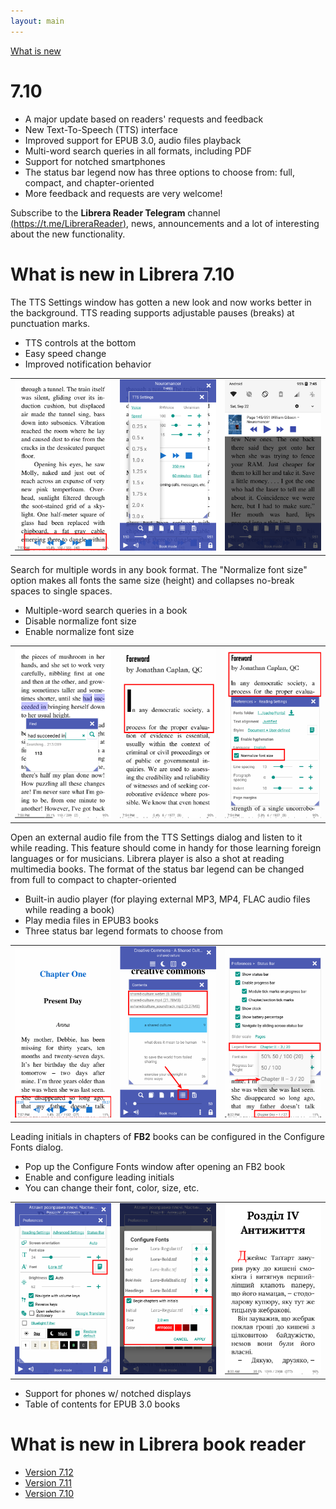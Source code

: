```yaml
---
layout: main
---
```

[What is new](/wiki/what-is-new)

# 7.10

* A major update based on readers' requests and feedback
* New Text-To-Speech (TTS) interface
* Improved support for EPUB 3.0, audio files playback
* Multi-word search queries in all formats, including PDF
* Support for notched smartphones
* The status bar legend now has three options to choose from: full, compact, and chapter-oriented
* More feedback and requests are very welcome!

Subscribe to the __Librera Reader Telegram__ channel [(https://t.me/LibreraReader)](https://t.me/LibreraReader), news, announcements and a lot of interesting about the new functionality.

# What is new in Librera 7.10

The TTS Settings window has gotten a new look and now works better in the background. 
TTS reading supports adjustable pauses (breaks) at punctuation marks. 

* TTS controls at the bottom
* Easy speed change
* Improved notification behavior

||||
|-|-|-|
|![](1.png)|![](2.png)|![](3.png)|

Search for multiple words in any book format. 
The "Normalize font size" option makes all fonts the same size (height) and collapses no-break spaces to single spaces.

* Multiple-word search queries in a book
* Disable normalize font size 
* Enable normalize font size

||||
|-|-|-|
|![](7.png)|![](8.png)|![](9.png)|

Open an external audio file from the TTS Settings dialog and listen to it while reading.
This feature should come in handy for those learning foreign languages or for musicians.
Librera player is also a shot at reading multimedia books.
The format of the status bar legend can be changed from full to compact to chapter-oriented

* Built-in audio player (for playing external MP3, MP4, FLAC audio files while reading a book)
* Play media files in EPUB3 books
* Three status bar legend formats to choose from

||||
|-|-|-|
|![](10.png)|![](11.png)|![](12.png)|

 Leading initials in chapters of __FB2__ books can be configured in the Configure Fonts dialog.

* Pop up the Configure Fonts window after opening an FB2 book
* Enable and configure leading initials
* You can change their font, color, size, etc.

||||
|-|-|-|
|![](6.png)|![](4.png)|![](5.png)|

* Support for phones w/ notched displays
* Table of contents for EPUB 3.0 books


# What is new in Librera book reader

* [Version 7.12](/wiki/what-is-new/7.12/)
* [Version 7.11](/wiki/what-is-new/7.11/)
* [Version 7.10](/wiki/what-is-new/7.10/)